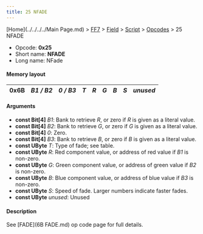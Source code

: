 ```yaml
---
title: 25 NFADE
---
```


[Home](../../../../Main Page.md) > [FF7](../../../../FF7.md) > [Field](../../../Field.md) > [Script](../../Script.md) > [Opcodes](../Opcodes.md) > 25 NFADE

-   Opcode: **0x25**
-   Short name: **NFADE**
-   Long name: NFade

#### Memory layout

| 0x6B | *B1 / B2* | *0 / B3* | *T* | *R* | *G* | *B* | *S* | *unused* |
|------|-----------|----------|-----|-----|-----|-----|-----|----------|

#### Arguments

-   **const Bit\[4\]** *B1*: Bank to retrieve *R*, or zero if *R* is given as a literal value.
-   **const Bit\[4\]** *B2*: Bank to retrieve *G*, or zero if *G* is given as a literal value.
-   **const Bit\[4\]** *0*: Zero.
-   **const Bit\[4\]** *B3*: Bank to retrieve *B*, or zero if *B* is given as a literal value.
-   **const UByte** *T*: Type of fade; see table.
-   **const UByte** *R*: Red component value, or address of red value if *B1* is non-zero.
-   **const UByte** *G*: Green component value, or address of green value if *B2* is non-zero.
-   **const UByte** *B*: Blue component value, or address of blue value if *B3* is non-zero.
-   **const UByte** *S*: Speed of fade. Larger numbers indicate faster fades.
-   **const UByte** *unused*: Unused

#### Description

See [FADE](6B FADE.md) op code page for full details.
